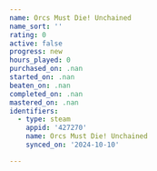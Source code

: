 ```yaml
---
name: Orcs Must Die! Unchained
name_sort: ''
rating: 0
active: false
progress: new
hours_played: 0
purchased_on: .nan
started_on: .nan
beaten_on: .nan
completed_on: .nan
mastered_on: .nan
identifiers:
  - type: steam
    appid: '427270'
    name: Orcs Must Die! Unchained
    synced_on: '2024-10-10'

---
```

